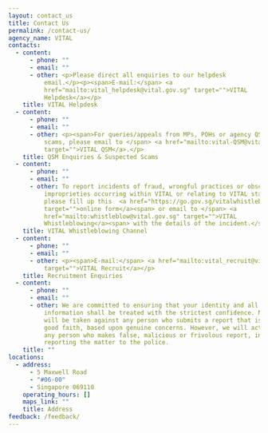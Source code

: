 ```yaml
---
layout: contact_us
title: Contact Us
permalink: /contact-us/
agency_name: VITAL
contacts:
  - content:
      - phone: ""
      - email: ""
      - other: <p>Please direct all enquiries to our helpdesk
          email.</p><p><span>E-mail:</span> <a
          href="mailto:vital_helpdesk@vital.gov.sg" target="">VITAL
          Helpdesk</a></p>
    title: VITAL Helpdesk
  - content:
      - phone: ""
      - email: ""
      - other: <p><span>For queries/appeals from MPs, POHs or agency QSMs, or suspected
          scams, please email to </span> <a href="mailto:vital-QSM@vital.gov.sg"
          target="">VITAL QSM</a>.</p>
    title: QSM Enquiries & Suspected Scams
  - content:
      - phone: ""
      - email: ""
      - other: To report incidents of fraud, wrongful practices or observed
          improprieties occurring within VITAL or relating to VITAL staff,
          please fill up this  <a href="https://go.gov.sg/vitalwhistleblowing"
          target="">online form</a><span> or email to </span> <a
          href="mailto:whistleblow@vital.gov.sg" target="">VITAL
          Whistleblowing</a><span> with the details of the incident.</span>
    title: VITAL Whistleblowing Channel
  - content:
      - phone: ""
      - email: ""
      - other: <p><span>E-mail:</span> <a href="mailto:vital_recruit@vital.gov.sg"
          target="">VITAL Recruit</a></p>
    title: Recruitment Enquiries
  - content:
      - phone: ""
      - email: ""
      - other: We are committed to ensuring that your identity and all disclosed
          information shall be treated with the strictest confidence. No action
          will be taken against any person who submits a report that is made in
          good faith, based upon genuine concerns. However, we will act against
          any person who makes false, malicious or frivolous report, including
          reporting the matter to the police.
    title: ""
locations:
  - address:
      - 5 Maxwell Road
      - "#06-00"
      - Singapore 069110
    operating_hours: []
    maps_link: ""
    title: Address
feedback: /feedback/
---
```

